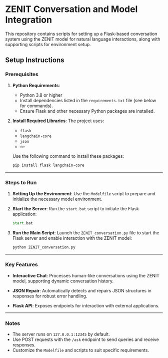 # ZENIT Conversation and Model Integration

This repository contains scripts for setting up a Flask-based conversation system using the ZENIT model for natural language interactions, along with supporting scripts for environment setup.

## Setup Instructions

### Prerequisites

1. **Python Requirements**:

   - Python 3.8 or higher
   - Install dependencies listed in the `requirements.txt` file (see below for commands).
   - Ensure Flask and other necessary Python packages are installed.

2. **Install Required Libraries**:
   The project uses:

   - `flask`
   - `langchain-core`
   - `json`
   - `re`

   Use the following command to install these packages:

   ```bash
   pip install flask langchain-core
   ```

---

### Steps to Run

1. **Setting Up the Environment**:
   Use the `Modelfile` script to prepare and initialize the necessary model environment.

2. **Start the Server**:
   Run the `start.bat` script to initiate the Flask application:

   ```cmd
   start.bat
   ```

3. **Run the Main Script**:
   Launch the `ZENIT_conversation.py` file to start the Flask server and enable interaction with the ZENIT model:

   ```bash
   python ZENIT_conversation.py
   ```

---

### Key Features

- **Interactive Chat**:
  Processes human-like conversations using the ZENIT model, supporting dynamic conversation history.

- **JSON Repair**:
  Automatically detects and repairs JSON structures in responses for robust error handling.

- **Flask API**:
  Exposes endpoints for interaction with external applications.

---

### Notes

- The server runs on `127.0.0.1:12345` by default.
- Use POST requests with the `/ask` endpoint to send queries and receive responses.
- Customize the `Modelfile` and scripts to suit specific requirements.
